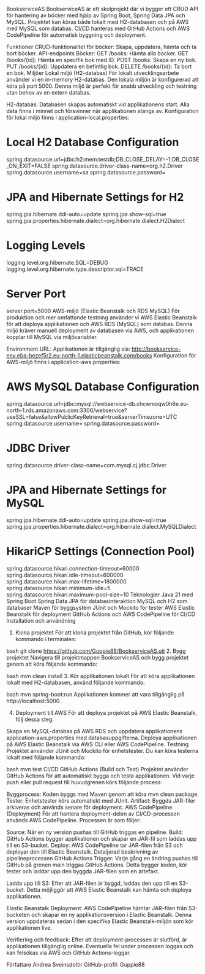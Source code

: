 BookserviceAS
BookserviceAS är ett skolprojekt där vi bygger ett CRUD API för hantering av böcker med hjälp av Spring Boot, Spring Data JPA och MySQL. Projektet kan köras både lokalt med H2-databasen och på AWS med MySQL som databas. CI/CD hanteras med GitHub Actions och AWS CodePipeline för automatisk byggning och deployment.

Funktioner
CRUD-funktionalitet för böcker:
Skapa, uppdatera, hämta och ta bort böcker.
API-endpoints
Böcker:
GET /books: Hämta alla böcker.
GET /books/{id}: Hämta en specifik bok med ID.
POST /books: Skapa en ny bok.
PUT /books/{id}: Uppdatera en befintlig bok.
DELETE /books/{id}: Ta bort en bok.
Miljöer
Lokal miljö (H2-databas)
För lokalt utvecklingsarbete använder vi en in-memory H2-databas. Den lokala miljön är konfigurerad att köra på port 5000. Denna miljö är perfekt för snabb utveckling och testning utan behov av en extern databas.

H2-databas:
Databasen skapas automatiskt vid applikationens start.
Alla data finns i minnet och försvinner när applikationen stängs av.
Konfiguration för lokal miljö finns i application-local.properties:

# Local H2 Database Configuration
spring.datasource.url=jdbc:h2:mem:testdb;DB_CLOSE_DELAY=-1;DB_CLOSE_ON_EXIT=FALSE
spring.datasource.driver-class-name=org.h2.Driver
spring.datasource.username=sa
spring.datasource.password=

# JPA and Hibernate Settings for H2
spring.jpa.hibernate.ddl-auto=update
spring.jpa.show-sql=true
spring.jpa.properties.hibernate.dialect=org.hibernate.dialect.H2Dialect

# Logging Levels
logging.level.org.hibernate.SQL=DEBUG
logging.level.org.hibernate.type.descriptor.sql=TRACE

# Server Port
server.port=5000
AWS-miljö (Elastic Beanstalk och RDS MySQL)
För produktion och mer omfattande testning använder vi AWS Elastic Beanstalk för att deploya applikationen och AWS RDS (MySQL) som databas. Denna miljö kräver manuell deployment av databasen via AWS, och applikationen kopplar till MySQL via miljövariabler.

Environment URL:
Applikationen är tillgänglig via:
http://bookservice-env.eba-bezef5r2.eu-north-1.elasticbeanstalk.com/books
Konfiguration för AWS-miljö finns i application-aws.properties:

# AWS MySQL Database Configuration
spring.datasource.url=jdbc:mysql://webservice-db.chcwmoqw0h8e.eu-north-1.rds.amazonaws.com:3306/webservice?useSSL=false&allowPublicKeyRetrieval=true&serverTimezone=UTC
spring.datasource.username=
spring.datasource.password=

# JDBC Driver
spring.datasource.driver-class-name=com.mysql.cj.jdbc.Driver

# JPA and Hibernate Settings for MySQL
spring.jpa.hibernate.ddl-auto=update
spring.jpa.show-sql=true
spring.jpa.properties.hibernate.dialect=org.hibernate.dialect.MySQLDialect

# HikariCP Settings (Connection Pool)
spring.datasource.hikari.connection-timeout=60000
spring.datasource.hikari.idle-timeout=600000
spring.datasource.hikari.max-lifetime=1800000
spring.datasource.hikari.minimum-idle=5
spring.datasource.hikari.maximum-pool-size=10
Teknologier
Java 21 med Spring Boot
Spring Data JPA för databasinteraktion
MySQL och H2 som databaser
Maven för byggsystem
JUnit och Mockito för tester
AWS Elastic Beanstalk för deployment
GitHub Actions och AWS CodePipeline för CI/CD
Installation och användning
1. Klona projektet
   För att klona projektet från GitHub, kör följande kommando i terminalen:

bash
git clone https://github.com/Guppie88/BookserviceAS.git
2. Bygg projektet
   Navigera till projektmappen BookserviceAS och bygg projektet genom att köra följande kommando:

bash
mvn clean install
3. Kör applikationen lokalt
   För att köra applikationen lokalt med H2-databasen, använd följande kommando:

bash
mvn spring-boot:run
Applikationen kommer att vara tillgänglig på http://localhost:5000.

4. Deployment till AWS
   För att deploya projektet på AWS Elastic Beanstalk, följ dessa steg:

Skapa en MySQL-databas på AWS RDS och uppdatera applikationens application-aws.properties med databasuppgifterna.
Deploya applikationen på AWS Elastic Beanstalk via AWS CLI eller AWS CodePipeline.
Testning
Projektet använder JUnit och Mockito för enhetstester. Du kan köra testerna lokalt med följande kommando:

bash
mvn test
CI/CD
GitHub Actions (Build och Test)
Projektet använder GitHub Actions för att automatiskt bygga och testa applikationen. Vid varje push eller pull request till huvudgrenen körs följande process:

Byggprocess: Koden byggs med Maven genom att köra mvn clean package.
Tester: Enhetstester körs automatiskt med JUnit.
Artifact: Byggda JAR-filer arkiveras och används senare för deployment.
AWS CodePipeline (Deployment)
För att hantera deployment-delen av CI/CD-processen används AWS CodePipeline. Processen är som följer:

Source: När en ny version pushas till GitHub triggas en pipeline.
Build: GitHub Actions bygger applikationen och skapar en JAR-fil som laddas upp till en S3-bucket.
Deploy: AWS CodePipeline tar JAR-filen från S3 och deployar den till Elastic Beanstalk.
Detaljerad beskrivning av pipelineprocessen
GitHub Actions Trigger: Varje gång en ändring pushas till GitHub på grenen main triggas GitHub Actions. Detta bygger koden, kör tester och laddar upp den byggda JAR-filen som en artefakt.

Ladda upp till S3: Efter att JAR-filen är byggd, laddas den upp till en S3-bucket. Detta möjliggör att AWS Elastic Beanstalk kan hämta och deploya applikationen.

Elastic Beanstalk Deployment: AWS CodePipeline hämtar JAR-filen från S3-bucketen och skapar en ny applikationsversion i Elastic Beanstalk. Denna version uppdateras sedan i den specifika Elastic Beanstalk-miljön som kör applikationen live.

Verifiering och feedback: Efter att deployment-processen är slutförd, är applikationen tillgänglig online. Eventuella fel under processen loggas och kan felsökas via AWS och GitHub Actions-loggar.

Författare
Andrea Sveinsdottir
GitHub-profil: Guppie88
